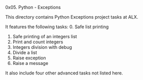 0x05. Python - Exceptions

This directory contains Python Exceptions project tasks at ALX.

It features the following tasks:
0. Safe list printing
1. Safe printing of an integers list
2. Print and count integers
3. Integers division with debug
4. Divide a list
5. Raise exception
6. Raise a message

It also include four other advanced tasks not listed here.
